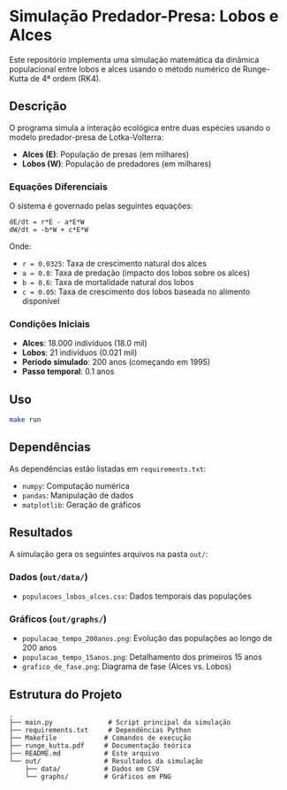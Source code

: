 # Simulação Predador-Presa: Lobos e Alces

Este repositório implementa uma simulação matemática da dinâmica populacional entre lobos e alces usando o método numérico de Runge-Kutta de 4ª ordem (RK4).

## Descrição

O programa simula a interação ecológica entre duas espécies usando o modelo predador-presa de Lotka-Volterra:

- **Alces (E)**: População de presas (em milhares)
- **Lobos (W)**: População de predadores (em milhares)

### Equações Diferenciais

O sistema é governado pelas seguintes equações:

```
dE/dt = r*E - a*E*W
dW/dt = -b*W + c*E*W
```

Onde:
- `r = 0.0325`: Taxa de crescimento natural dos alces
- `a = 0.8`: Taxa de predação (impacto dos lobos sobre os alces)
- `b = 0.6`: Taxa de mortalidade natural dos lobos
- `c = 0.05`: Taxa de crescimento dos lobos baseada no alimento disponível

### Condições Iniciais

- **Alces**: 18.000 indivíduos (18.0 mil)
- **Lobos**: 21 indivíduos (0.021 mil)
- **Período simulado**: 200 anos (começando em 1995)
- **Passo temporal**: 0.1 anos

## Uso

```bash
make run
```

## Dependências

As dependências estão listadas em `requirements.txt`:
- `numpy`: Computação numérica
- `pandas`: Manipulação de dados
- `matplotlib`: Geração de gráficos

## Resultados

A simulação gera os seguintes arquivos na pasta `out/`:

### Dados (`out/data/`)
- `populacoes_lobos_alces.csv`: Dados temporais das populações

### Gráficos (`out/graphs/`)
- `populacao_tempo_200anos.png`: Evolução das populações ao longo de 200 anos
- `populacao_tempo_15anos.png`: Detalhamento dos primeiros 15 anos
- `grafico_de_fase.png`: Diagrama de fase (Alces vs. Lobos)

## Estrutura do Projeto

```
.
├── main.py              # Script principal da simulação
├── requirements.txt     # Dependências Python
├── Makefile            # Comandos de execução
├── runge_kutta.pdf     # Documentação teórica
├── README.md           # Este arquivo
└── out/                # Resultados da simulação
    ├── data/           # Dados em CSV
    └── graphs/         # Gráficos em PNG
```

